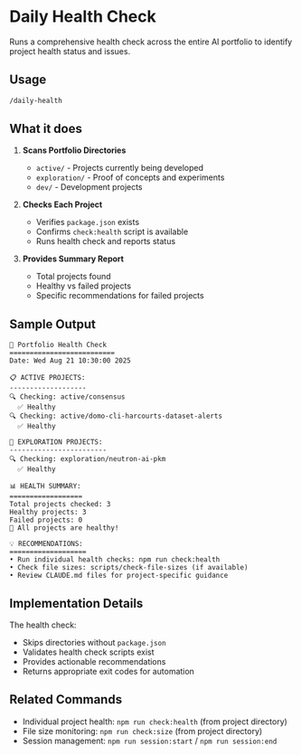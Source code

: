 # Daily Health Check

Runs a comprehensive health check across the entire AI portfolio to identify project health status and issues.

## Usage

```bash
/daily-health
```

## What it does

1. **Scans Portfolio Directories**
   - `active/` - Projects currently being developed
   - `exploration/` - Proof of concepts and experiments  
   - `dev/` - Development projects

2. **Checks Each Project**
   - Verifies `package.json` exists
   - Confirms `check:health` script is available
   - Runs health check and reports status

3. **Provides Summary Report**
   - Total projects found
   - Healthy vs failed projects
   - Specific recommendations for failed projects

## Sample Output

```
🏥 Portfolio Health Check
==========================
Date: Wed Aug 21 10:30:00 2025

📋 ACTIVE PROJECTS:
-------------------
🔍 Checking: active/consensus
  ✅ Healthy
🔍 Checking: active/domo-cli-harcourts-dataset-alerts
  ✅ Healthy

🧪 EXPLORATION PROJECTS:
------------------------
🔍 Checking: exploration/neutron-ai-pkm
  ✅ Healthy

📊 HEALTH SUMMARY:
==================
Total projects checked: 3
Healthy projects: 3
Failed projects: 0
🎉 All projects are healthy!

💡 RECOMMENDATIONS:
===================
• Run individual health checks: npm run check:health
• Check file sizes: scripts/check-file-sizes (if available)
• Review CLAUDE.md files for project-specific guidance
```

## Implementation Details

The health check:
- Skips directories without `package.json`
- Validates health check scripts exist
- Provides actionable recommendations
- Returns appropriate exit codes for automation

## Related Commands

- Individual project health: `npm run check:health` (from project directory)
- File size monitoring: `npm run check:size` (from project directory)
- Session management: `npm run session:start` / `npm run session:end`